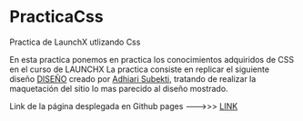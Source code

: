 # PracticaCss
Practica de LaunchX utlizando Css

En esta practica ponemos en practica los conocimientos adquiridos de CSS  en el curso de LAUNCHX
La practica consiste en replicar el siguiente diseño [DISEÑO](https://github.com/LaunchX-InnovaccionVirtual/FrontEnd-Mision/blob/main/03%20-%20CSS/practica/landingVacunaci%C3%B3n.png) creado por [Adhiari Subekti](https://dribbble.com/Adhiari_is), tratando de realizar la maquetación del sitio lo mas parecido al diseño mostrado.

Link de la página desplegada en Github pages
--->>> [LINK](https://robertoperedo.github.io/PracticaCss/)
